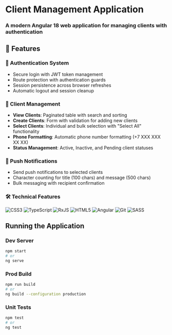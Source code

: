# Client Management Application

### A modern Angular 18 web application for managing clients with authentication

## 🚀 Features

### 🔐 Authentication System
- Secure login with JWT token management
- Route protection with authentication guards
- Session persistence across browser refreshes
- Automatic logout and session cleanup

### 👥 Client Management
- **View Clients**: Paginated table with search and sorting
- **Create Clients**: Form with validation for adding new clients
- **Select Clients**: Individual and bulk selection with "Select All" functionality
- **Phone Formatting**: Automatic phone number formatting (+7 XXX XXX XX XX)
- **Status Management**: Active, Inactive, and Pending client statuses

### 🔔 Push Notifications
- Send push notifications to selected clients
- Character counting for title (100 chars) and message (500 chars)
- Bulk messaging with recipient confirmation

### 🛠️ Technical Features
![CSS3](https://img.shields.io/badge/css3-%231572B6.svg?style=for-the-badge&logo=css3&logoColor=white) ![TypeScript](https://img.shields.io/badge/typescript-%23007ACC.svg?style=for-the-badge&logo=typescript&logoColor=white) ![RxJS](https://img.shields.io/badge/rxjs-%23B7178C.svg?style=for-the-badge&logo=reactivex&logoColor=white) ![HTML5](https://img.shields.io/badge/html5-%23E34F26.svg?style=for-the-badge&logo=html5&logoColor=white) ![Angular](https://img.shields.io/badge/angular-%23DD0031.svg?style=for-the-badge&logo=angular&logoColor=white) ![Git](https://img.shields.io/badge/git-%23F05033.svg?style=for-the-badge&logo=git&logoColor=white) ![SASS](https://img.shields.io/badge/SASS-hotpink.svg?style=for-the-badge&logo=SASS&logoColor=white)


## Running the Application

### Dev Server
```bash
npm start
# or
ng serve
```

### Prod Build
```bash
npm run build
# or
ng build --configuration production
```


### Unit Tests
```bash
npm test
# or
ng test
```
